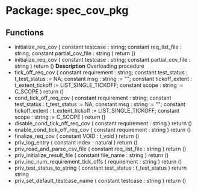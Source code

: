 # Package: spec_cov_pkg
## Functions
- initialize_req_cov <font id="function_arguments">(    constant testcase         : string;
    constant req_list_file    : string;
    constant partial_cov_file : string
  )</font> <font id="function_return">return ()</font>
- initialize_req_cov <font id="function_arguments">(    constant testcase         : string;
    constant partial_cov_file : string
  )</font> <font id="function_return">return ()</font>
**Description**
Overloading procedure
- tick_off_req_cov <font id="function_arguments">(    constant requirement    : string;
    constant test_status    : t_test_status    := NA;
    constant msg            : string           := "";
    constant tickoff_extent : t_extent_tickoff := LIST_SINGLE_TICKOFF;
    constant scope          : string           := C_SCOPE
  )</font> <font id="function_return">return ()</font>
- cond_tick_off_req_cov <font id="function_arguments">(    constant requirement    : string;
    constant test_status    : t_test_status    := NA;
    constant msg            : string           := "";
    constant tickoff_extent : t_extent_tickoff := LIST_SINGLE_TICKOFF;
    constant scope          : string           := C_SCOPE
  )</font> <font id="function_return">return ()</font>
- disable_cond_tick_off_req_cov <font id="function_arguments">(    constant requirement    : string
  )</font> <font id="function_return">return ()</font>
- enable_cond_tick_off_req_cov <font id="function_arguments">(    constant requirement    : string
  )</font> <font id="function_return">return ()</font>
- finalize_req_cov <font id="function_arguments">(    constant VOID : t_void
  )</font> <font id="function_return">return ()</font>
- priv_log_entry <font id="function_arguments">(    constant index : natural
  )</font> <font id="function_return">return ()</font>
- priv_read_and_parse_csv_file <font id="function_arguments">(    constant req_list_file  : string
  )</font> <font id="function_return">return ()</font>
- priv_initialize_result_file <font id="function_arguments">(    constant file_name : string
  )</font> <font id="function_return">return ()</font>
- priv_inc_num_requirement_tick_offs <font id="function_arguments">(    requirement : string
  )</font> <font id="function_return">return ()</font>
- priv_test_status_to_string <font id="function_arguments">(    constant test_status : t_test_status
  )</font> <font id="function_return">return string</font>
- priv_set_default_testcase_name <font id="function_arguments">(    constant testcase : string
  )</font> <font id="function_return">return ()</font>

